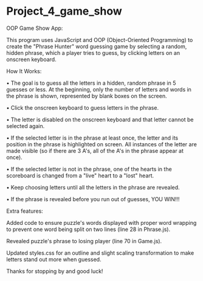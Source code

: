 # Project_4_game_show

OOP Game Show App:

  This program uses JavaScript and OOP (Object-Oriented Programming) to create the "Phrase Hunter" word guessing game by selecting a random, hidden phrase, which a player tries to guess, by clicking letters on an onscreen keyboard.


How It Works:

•  The goal is to guess all the letters in a hidden, random phrase in 5 guesses or less. At the beginning, only the number of letters and words in the phrase is shown, represented by blank boxes on the screen.

•  Click the onscreen keyboard to guess letters in the phrase.

•  The letter is disabled on the onscreen keyboard and that letter cannot be selected again.

•  If the selected letter is in the phrase at least once, the letter and its position in the phrase is highlighted on screen. All instances of the letter are made visible (so if there are 3 A's, all of the A's in the phrase appear at once).

•  If the selected letter is not in the phrase, one of the hearts in the scoreboard is changed from a "live" heart to a "lost" heart.

•  Keep choosing letters until all the letters in the phrase are revealed.

• If the phrase is revealed before you run out of guesses, YOU WIN!!!


Extra features:

Added code to ensure puzzle's words displayed with proper word wrapping to prevent one word being split on two lines (line 28 in Phrase.js).

Revealed puzzle's phrase to losing player (line 70 in Game.js).

Updated styles.css for an outline and slight scaling transformation to make letters stand out more when guessed. 

Thanks for stopping by and good luck!
